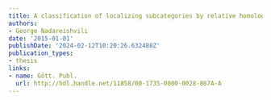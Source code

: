 ```yaml
---
title: A classification of localizing subcategories by relative homological algebra
authors:
- George Nadareishvili
date: '2015-01-01'
publishDate: '2024-02-12T10:20:26.632488Z'
publication_types:
- thesis
links:
- name: Gött. Publ.
  url: http://hdl.handle.net/11858/00-1735-0000-0028-867A-A
---
```

